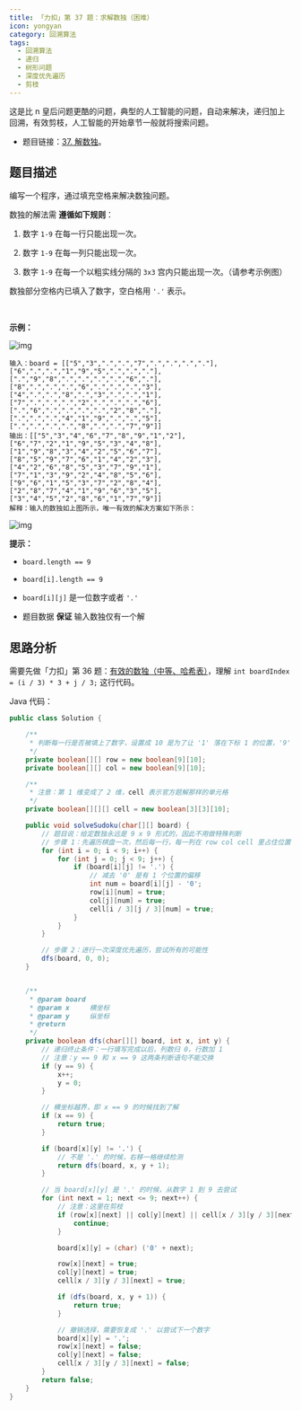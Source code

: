 ```yaml
---
title: 「力扣」第 37 题：求解数独（困难）
icon: yongyan
category: 回溯算法
tags:
  - 回溯算法
  - 递归
  - 树形问题
  - 深度优先遍历
  - 剪枝
---
```


这是比 n 皇后问题更酷的问题，典型的人工智能的问题，自动来解决，递归加上回溯，有效剪枝，人工智能的开始章节一般就将搜索问题。

- 题目链接：[37. 解数独](https://leetcode-cn.com/problems/sudoku-solver/)。

## 题目描述

编写一个程序，通过填充空格来解决数独问题。

数独的解法需 **遵循如下规则**：

1. 数字 `1-9` 在每一行只能出现一次。

2. 数字 `1-9` 在每一列只能出现一次。

3. 数字 `1-9` 在每一个以粗实线分隔的 `3x3` 宫内只能出现一次。（请参考示例图）

数独部分空格内已填入了数字，空白格用 `'.'` 表示。

​

**示例：**

![img](https://assets.leetcode-cn.com/aliyun-lc-upload/uploads/2021/04/12/250px-sudoku-by-l2g-20050714svg.png)

```
输入：board = [["5","3",".",".","7",".",".",".","."],["6",".",".","1","9","5",".",".","."],[".","9","8",".",".",".",".","6","."],["8",".",".",".","6",".",".",".","3"],["4",".",".","8",".","3",".",".","1"],["7",".",".",".","2",".",".",".","6"],[".","6",".",".",".",".","2","8","."],[".",".",".","4","1","9",".",".","5"],[".",".",".",".","8",".",".","7","9"]]
输出：[["5","3","4","6","7","8","9","1","2"],["6","7","2","1","9","5","3","4","8"],["1","9","8","3","4","2","5","6","7"],["8","5","9","7","6","1","4","2","3"],["4","2","6","8","5","3","7","9","1"],["7","1","3","9","2","4","8","5","6"],["9","6","1","5","3","7","2","8","4"],["2","8","7","4","1","9","6","3","5"],["3","4","5","2","8","6","1","7","9"]]
解释：输入的数独如上图所示，唯一有效的解决方案如下所示：
```

![img](https://assets.leetcode-cn.com/aliyun-lc-upload/uploads/2021/04/12/250px-sudoku-by-l2g-20050714_solutionsvg.png)

**提示：**

- `board.length == 9`
- `board[i].length == 9`

- `board[i][j]` 是一位数字或者 `'.'`
- 题目数据 **保证** 输入数独仅有一个解

## 思路分析

需要先做「力扣」第 36 题：[有效的数独（中等、哈希表）](https://leetcode-cn.com/problems/valid-sudoku)，理解 `int boardIndex = (i / 3) * 3 + j / 3;` 这行代码。

Java 代码：

```java
public class Solution {

    /**
     * 判断每一行是否被填上了数字，设置成 10 是为了让 '1' 落在下标 1 的位置，'9' 落在下标 9 的位置
     */
    private boolean[][] row = new boolean[9][10];
    private boolean[][] col = new boolean[9][10];

    /**
     * 注意：第 1 维变成了 2 维，cell 表示官方题解那样的单元格
     */
    private boolean[][][] cell = new boolean[3][3][10];

    public void solveSudoku(char[][] board) {
        // 题目说：给定数独永远是 9 x 9 形式的，因此不用做特殊判断
        // 步骤 1：先遍历棋盘一次，然后每一行，每一列在 row col cell 里占住位置
        for (int i = 0; i < 9; i++) {
            for (int j = 0; j < 9; j++) {
                if (board[i][j] != '.') {
                    // 减去 '0' 是有 1 个位置的偏移
                    int num = board[i][j] - '0';
                    row[i][num] = true;
                    col[j][num] = true;
                    cell[i / 3][j / 3][num] = true;
                }
            }
        }

        // 步骤 2：进行一次深度优先遍历，尝试所有的可能性
        dfs(board, 0, 0);
    }


    /**
     * @param board
     * @param x     横坐标
     * @param y     纵坐标
     * @return
     */
    private boolean dfs(char[][] board, int x, int y) {
        // 递归终止条件：一行填写完成以后，列数归 0，行数加 1
        // 注意：y == 9 和 x == 9 这两条判断语句不能交换
        if (y == 9) {
            x++;
            y = 0;
        }

        // 横坐标越界，即 x == 9 的时候找到了解
        if (x == 9) {
            return true;
        }

        if (board[x][y] != '.') {
            // 不是 '.' 的时候，右移一格继续检测
            return dfs(board, x, y + 1);
        }

        // 当 board[x][y] 是 '.' 的时候，从数字 1 到 9 去尝试
        for (int next = 1; next <= 9; next++) {
            // 注意：这里在剪枝
            if (row[x][next] || col[y][next] || cell[x / 3][y / 3][next]) {
                continue;
            }

            board[x][y] = (char) ('0' + next);

            row[x][next] = true;
            col[y][next] = true;
            cell[x / 3][y / 3][next] = true;

            if (dfs(board, x, y + 1)) {
                return true;
            }

            // 撤销选择，需要恢复成 '.' 以尝试下一个数字
            board[x][y] = '.';
            row[x][next] = false;
            col[y][next] = false;
            cell[x / 3][y / 3][next] = false;
        }
        return false;
    }
}
```
